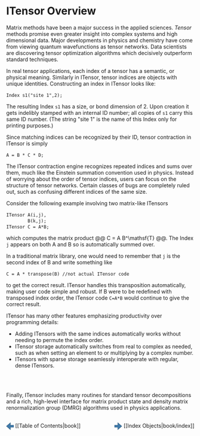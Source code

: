 # ITensor Overview

Matrix methods have been a major success in the applied sciences.
*Tensor* methods promise even greater insight
into complex systems and high dimensional data.
Major developments in physics and chemistry have come from
viewing quantum wavefunctions as tensor networks.
Data scientists are discovering tensor optimization algorithms
which decisively outperform standard techniques.

In real tensor applications, each index of a tensor has
a semantic, or physical meaning. 
Similarly in ITensor, tensor indices are objects with
unique identities. Constructing an index in ITensor looks like:

    Index s1("site 1",2);

The resulting Index <code style="border:none;">s1</code> has a size, or bond dimension of 2. Upon creation it gets
indelibly stamped with an internal ID number; all copies of <code style="border:none;">s1</code>
carry this same ID number. (The string "site 1" is the name of this Index only for
printing purposes.)

Since matching indices can be recognized by their ID, tensor contraction in ITensor
is simply

    A = B * C * D;

The ITensor contraction
engine recognizes repeated indices and sums 
over them, much like the Einstein summation convention used
in physics. Instead of worrying about the order of tensor indices,
users can focus on the structure of tensor networks.
Certain classes of bugs are completely ruled out, such as confusing
different indices of the same size.

Consider the following example involving two matrix-like ITensors 

    ITensor A(i,j),
            B(k,j);
    ITensor C = A*B;

which computes the matrix product @@ C = A B^\mathsf{T} @@.
The Index <code style="border:none;">j</code> appears on both A and B so is automatically summed over.

In a traditional matrix library, one would need to remember that <code style="border:none;">j</code> is
the second index of B and write something like 

    C = A * transpose(B) //not actual ITensor code

to get the correct result. ITensor handles this transposition automatically, 
making user code simple and robust. If B were to be redefined
with transposed index order, the ITensor code `C=A*B` would continue to give the correct result.

ITensor has many other features emphasizing productivity
over programming details:
* Adding ITensors with the same indices automatically works without 
needing to permute the index order. 
* ITensor storage automatically switches from real to complex as needed,
such as when setting an element to or multiplying by a complex number.
* ITensors with sparse storage seamlessly interoperate with regular, dense
ITensors.
<br/>
<br/>

Finally, ITensor includes many routines for standard tensor decompositions
and a rich, high-level interface for
matrix product state and density matrix renormalization group (DMRG) algorithms
used in physics applications.
<br/>
<br/>

<span style="float:left;"><img src="../../left_arrow.png" width="20px" style="vertical-align:middle;"/> 
[[Table of Contents|book]]
</span>
<span style="float:right;"><img src="../../right_arrow.png" width="20px" style="vertical-align:middle;"/> 
[[Index Objects|book/index]]
</span>

